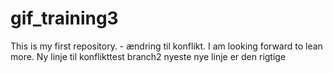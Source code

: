 # gif_training3
This is my first repository. - ændring til konflikt.
I am looking forward to lean more.
Ny linje til konflikttest branch2
nyeste nye linje er den rigtige